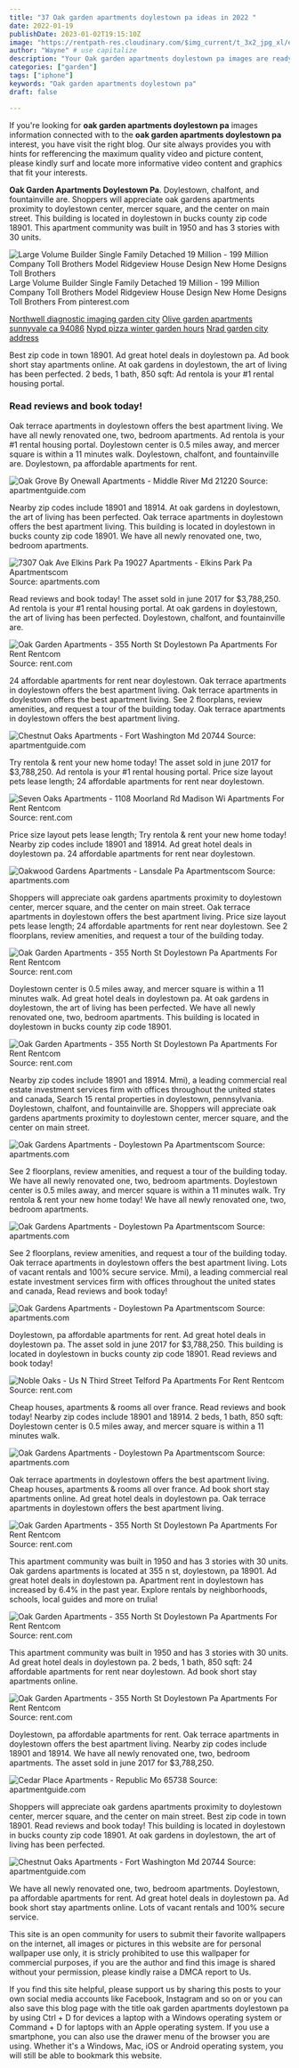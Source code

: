 ```yaml
---
title: "37 Oak garden apartments doylestown pa ideas in 2022 "
date: 2022-01-19
publishDate: 2023-01-02T19:15:10Z
image: "https://rentpath-res.cloudinary.com/$img_current/t_3x2_jpg_xl/e684e1054efefe4e8e8971bc6898e3c0"
author: "Wayne" # use capitalize
description: "Your Oak garden apartments doylestown pa images are ready. Oak garden apartments doylestown pa are a topic that is being searched for and liked by netizens today. You can Download the Oak garden apartments doylestown pa files here. Find and Download all royalty-free photos."
categories: ["garden"]
tags: ["iphone"]
keywords: "Oak garden apartments doylestown pa"
draft: false

---
```


If you're looking for **oak garden apartments doylestown pa** images information connected with to the **oak garden apartments doylestown pa** interest, you have visit the right  blog.  Our site always  provides you with  hints  for refferencing  the maximum  quality video and picture  content, please kindly surf and locate more informative video content and graphics  that fit your interests.

**Oak Garden Apartments Doylestown Pa**. Doylestown, chalfont, and fountainville are. Shoppers will appreciate oak gardens apartments proximity to doylestown center, mercer square, and the center on main street. This building is located in doylestown in bucks county zip code 18901. This apartment community was built in 1950 and has 3 stories with 30 units.

![Large Volume Builder Single Family Detached 19 Million - 199 Million Company Toll Brothers Model Ridgeview House Design New Home Designs Toll Brothers](https://i.pinimg.com/originals/77/cc/5e/77cc5ea1bfb75ce76cf90a05959ef5c3.jpg "Large Volume Builder Single Family Detached 19 Million - 199 Million Company Toll Brothers Model Ridgeview House Design New Home Designs Toll Brothers")
Large Volume Builder Single Family Detached 19 Million - 199 Million Company Toll Brothers Model Ridgeview House Design New Home Designs Toll Brothers From pinterest.com

[Northwell diagnostic imaging garden city](/northwell-diagnostic-imaging-garden-city/)
[Olive garden apartments sunnyvale ca 94086](/olive-garden-apartments-sunnyvale-ca-94086/)
[Nypd pizza winter garden hours](/nypd-pizza-winter-garden-hours/)
[Nrad garden city address](/nrad-garden-city-address/)

Best zip code in town 18901. Ad great hotel deals in doylestown pa. Ad book short stay apartments online. At oak gardens in doylestown, the art of living has been perfected. 2 beds, 1 bath, 850 sqft: Ad rentola is your #1 rental housing portal.

### Read reviews and book today!

Oak terrace apartments in doylestown offers the best apartment living. We have all newly renovated one, two, bedroom apartments. Ad rentola is your #1 rental housing portal. Doylestown center is 0.5 miles away, and mercer square is within a 11 minutes walk. Doylestown, chalfont, and fountainville are. Doylestown, pa affordable apartments for rent.


![Oak Grove By Onewall Apartments - Middle River Md 21220](https://rentpath-res.cloudinary.com/$img_current/t_3x2_jpg_xl/d90799ee55bd535bc6c898af494e8169 "Oak Grove By Onewall Apartments - Middle River Md 21220")
Source: apartmentguide.com

Nearby zip codes include 18901 and 18914. At oak gardens in doylestown, the art of living has been perfected. Oak terrace apartments in doylestown offers the best apartment living. This building is located in doylestown in bucks county zip code 18901. We have all newly renovated one, two, bedroom apartments.

![7307 Oak Ave Elkins Park Pa 19027 Apartments - Elkins Park Pa Apartmentscom](https://images1.apartments.com/i2/QmfUywe1pMHhhBN831gH4-dMDLrWahhT095vIB6mwrY/111/7307-oak-ave-elkins-park-pa-primary-photo.jpg "7307 Oak Ave Elkins Park Pa 19027 Apartments - Elkins Park Pa Apartmentscom")
Source: apartments.com

Read reviews and book today! The asset sold in june 2017 for $3,788,250. Ad rentola is your #1 rental housing portal. At oak gardens in doylestown, the art of living has been perfected. Doylestown, chalfont, and fountainville are.

![Oak Garden Apartments - 355 North St Doylestown Pa Apartments For Rent Rentcom](https://rentpath-res.cloudinary.com/$img_current/t_3x2_jpg_xl/t_unpaid/f0f77d9c39f972741347e2011ef1887c "Oak Garden Apartments - 355 North St Doylestown Pa Apartments For Rent Rentcom")
Source: rent.com

24 affordable apartments for rent near doylestown. Oak terrace apartments in doylestown offers the best apartment living. Oak terrace apartments in doylestown offers the best apartment living. See 2 floorplans, review amenities, and request a tour of the building today. Oak terrace apartments in doylestown offers the best apartment living.

![Chestnut Oaks Apartments - Fort Washington Md 20744](https://rentpath-res.cloudinary.com/$img_current/t_3x2_jpg_xl/0bae5b67fdc1ede3f77bc16eeb819386 "Chestnut Oaks Apartments - Fort Washington Md 20744")
Source: apartmentguide.com

Try rentola &amp; rent your new home today! The asset sold in june 2017 for $3,788,250. Ad rentola is your #1 rental housing portal. Price size layout pets lease length; 24 affordable apartments for rent near doylestown.

![Seven Oaks Apartments - 1108 Moorland Rd Madison Wi Apartments For Rent Rentcom](https://rentpath-res.cloudinary.com/$img_current/t_3x2_jpg_xl/t_unpaid/fe6c5affeca1f90f0703c4f426b4aea1 "Seven Oaks Apartments - 1108 Moorland Rd Madison Wi Apartments For Rent Rentcom")
Source: rent.com

Price size layout pets lease length; Try rentola &amp; rent your new home today! Nearby zip codes include 18901 and 18914. Ad great hotel deals in doylestown pa. 24 affordable apartments for rent near doylestown.

![Oakwood Gardens Apartments - Lansdale Pa Apartmentscom](https://images1.apartments.com/i2/F48O3uIQDRFczNLbm3_BlFIAXbiRTV3fv7P74ahVUyM/117/oakwood-gardens-lansdale-pa-building-photo.jpg "Oakwood Gardens Apartments - Lansdale Pa Apartmentscom")
Source: apartments.com

Shoppers will appreciate oak gardens apartments proximity to doylestown center, mercer square, and the center on main street. Oak terrace apartments in doylestown offers the best apartment living. Price size layout pets lease length; 24 affordable apartments for rent near doylestown. See 2 floorplans, review amenities, and request a tour of the building today.

![Oak Garden Apartments - 355 North St Doylestown Pa Apartments For Rent Rentcom](https://rentpath-res.cloudinary.com/$img_current/t_3x2_jpg_xl/t_unpaid/3da91b90a5b9824658d1cc9c68b9f589 "Oak Garden Apartments - 355 North St Doylestown Pa Apartments For Rent Rentcom")
Source: rent.com

Doylestown center is 0.5 miles away, and mercer square is within a 11 minutes walk. Ad great hotel deals in doylestown pa. At oak gardens in doylestown, the art of living has been perfected. We have all newly renovated one, two, bedroom apartments. This building is located in doylestown in bucks county zip code 18901.

![Oak Garden Apartments - 355 North St Doylestown Pa Apartments For Rent Rentcom](https://rentpath-res.cloudinary.com/$img_current/t_3x2_jpg_xl/t_unpaid/6678f5570dfceada4c7cfc7487c52281 "Oak Garden Apartments - 355 North St Doylestown Pa Apartments For Rent Rentcom")
Source: rent.com

Nearby zip codes include 18901 and 18914. Mmi), a leading commercial real estate investment services firm with offices throughout the united states and canada, Search 15 rental properties in doylestown, pennsylvania. Doylestown, chalfont, and fountainville are. Shoppers will appreciate oak gardens apartments proximity to doylestown center, mercer square, and the center on main street.

![Oak Gardens Apartments - Doylestown Pa Apartmentscom](https://images1.apartments.com/i2/JKQh0HCOYchGsl446bQtId5Xy_cjxlfGEcBte2p_trE/117/oak-gardens-apartments-doylestown-pa-building-photo.jpg "Oak Gardens Apartments - Doylestown Pa Apartmentscom")
Source: apartments.com

See 2 floorplans, review amenities, and request a tour of the building today. We have all newly renovated one, two, bedroom apartments. Doylestown center is 0.5 miles away, and mercer square is within a 11 minutes walk. Try rentola &amp; rent your new home today! We have all newly renovated one, two, bedroom apartments.

![Oak Gardens Apartments - Doylestown Pa Apartmentscom](https://images1.apartments.com/i2/KFxRnMkVaK1haMCquHOFBWENVc5AL0-K8mPoEfx8tuk/117/oak-gardens-apartments-doylestown-pa-building-photo.jpg "Oak Gardens Apartments - Doylestown Pa Apartmentscom")
Source: apartments.com

See 2 floorplans, review amenities, and request a tour of the building today. Oak terrace apartments in doylestown offers the best apartment living. Lots of vacant rentals and 100% secure service. Mmi), a leading commercial real estate investment services firm with offices throughout the united states and canada, Read reviews and book today!

![Oak Gardens Apartments - Doylestown Pa Apartmentscom](https://images1.apartments.com/i2/pHXbxwuWJ6kFIgACumAsxVoCxwnHNfdHTelUxmqp1GA/111/oak-gardens-apartments-doylestown-pa-primary-photo.jpg "Oak Gardens Apartments - Doylestown Pa Apartmentscom")
Source: apartments.com

Doylestown, pa affordable apartments for rent. Ad great hotel deals in doylestown pa. The asset sold in june 2017 for $3,788,250. This building is located in doylestown in bucks county zip code 18901. Read reviews and book today!

![Noble Oaks - Us N Third Street Telford Pa Apartments For Rent Rentcom](https://rentpath-res.cloudinary.com/$img_current/t_3x2_jpg_xl/t_unpaid/1830b2d3c07405cecc6985f614145ead "Noble Oaks - Us N Third Street Telford Pa Apartments For Rent Rentcom")
Source: rent.com

Cheap houses, apartments &amp; rooms all over france. Read reviews and book today! Nearby zip codes include 18901 and 18914. 2 beds, 1 bath, 850 sqft: Doylestown center is 0.5 miles away, and mercer square is within a 11 minutes walk.

![Oak Gardens Apartments - Doylestown Pa Apartmentscom](https://images1.apartments.com/i2/2ITvpqo0XmCAOaUd4CPRtd0suakq5NpZ6w08BepiV3U/117/oak-gardens-apartments-doylestown-pa-building-photo.jpg "Oak Gardens Apartments - Doylestown Pa Apartmentscom")
Source: apartments.com

Oak terrace apartments in doylestown offers the best apartment living. Cheap houses, apartments &amp; rooms all over france. Ad book short stay apartments online. Ad great hotel deals in doylestown pa. Oak terrace apartments in doylestown offers the best apartment living.

![Oak Garden Apartments - 355 North St Doylestown Pa Apartments For Rent Rentcom](https://rentpath-res.cloudinary.com/$img_current/t_3x2_jpg_xl/t_unpaid/b1cc55f375c017c6ba86333fe6c41e48 "Oak Garden Apartments - 355 North St Doylestown Pa Apartments For Rent Rentcom")
Source: rent.com

This apartment community was built in 1950 and has 3 stories with 30 units. Oak gardens apartments is located at 355 n st, doylestown, pa 18901. Ad great hotel deals in doylestown pa. Apartment rent in doylestown has increased by 6.4% in the past year. Explore rentals by neighborhoods, schools, local guides and more on trulia!

![Oak Garden Apartments - 355 North St Doylestown Pa Apartments For Rent Rentcom](https://rentpath-res.cloudinary.com/$img_current/t_3x2_jpg_xl/t_unpaid/573f4b920596f1da891d3dd1b5ac4a38 "Oak Garden Apartments - 355 North St Doylestown Pa Apartments For Rent Rentcom")
Source: rent.com

This apartment community was built in 1950 and has 3 stories with 30 units. Ad great hotel deals in doylestown pa. 2 beds, 1 bath, 850 sqft: 24 affordable apartments for rent near doylestown. Ad book short stay apartments online.

![Oak Garden Apartments - 355 North St Doylestown Pa Apartments For Rent Rentcom](https://rentpath-res.cloudinary.com/$img_current/t_3x2_jpg_xl/t_unpaid/d96c9fed2c72619c7824df790f52fbb1 "Oak Garden Apartments - 355 North St Doylestown Pa Apartments For Rent Rentcom")
Source: rent.com

Doylestown, pa affordable apartments for rent. Oak terrace apartments in doylestown offers the best apartment living. Nearby zip codes include 18901 and 18914. We have all newly renovated one, two, bedroom apartments. The asset sold in june 2017 for $3,788,250.

![Cedar Place Apartments - Republic Mo 65738](https://rentpath-res.cloudinary.com/$img_current/t_3x2_jpg_xl/fd439a7be466d3eb52775e30a0748170 "Cedar Place Apartments - Republic Mo 65738")
Source: apartmentguide.com

Shoppers will appreciate oak gardens apartments proximity to doylestown center, mercer square, and the center on main street. Best zip code in town 18901. Read reviews and book today! This building is located in doylestown in bucks county zip code 18901. At oak gardens in doylestown, the art of living has been perfected.

![Chestnut Oaks Apartments - Fort Washington Md 20744](https://rentpath-res.cloudinary.com/$img_current/t_3x2_jpg_xl/e684e1054efefe4e8e8971bc6898e3c0 "Chestnut Oaks Apartments - Fort Washington Md 20744")
Source: apartmentguide.com

We have all newly renovated one, two, bedroom apartments. Doylestown, pa affordable apartments for rent. Ad great hotel deals in doylestown pa. Ad book short stay apartments online. Lots of vacant rentals and 100% secure service.

This site is an open community for users to submit their favorite wallpapers on the internet, all images or pictures in this website are for personal wallpaper use only, it is stricly prohibited to use this wallpaper for commercial purposes, if you are the author and find this image is shared without your permission, please kindly raise a DMCA report to Us.

If you find this site helpful, please support us by sharing this posts to your own social media accounts like Facebook, Instagram and so on or you can also save this blog page with the title oak garden apartments doylestown pa by using Ctrl + D for devices a laptop with a Windows operating system or Command + D for laptops with an Apple operating system. If you use a smartphone, you can also use the drawer menu of the browser you are using. Whether it's a Windows, Mac, iOS or Android operating system, you will still be able to bookmark this website.
